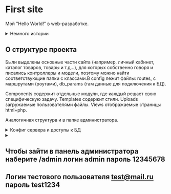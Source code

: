 # First site

Мой "Hello World!" в web-разработке. 

<details>
    <summary>Немного истории</summary>
    
  Сайт не разрабатывался с нуля, а был взят за основу сайт из курса про 
  создание интернет магазина года 2015 от Виктора Зинченко(php-start.com). В процесса его переделывания под себя я учил PHP (узнавал о существововании старых и плохих практик).
  На тот момент времени о вёрстке я знал только основые css-свойства и представление о том что блочная вёрстка на float это
  модно. Bootstrap для меня оставался загадкой.    
  
  Найдутся люди, которые скажут что код - говно. Они будут правы. Другая правда заключаетс что подобные курсы не ставят 
  цели научить писать хороший код, а предоставляют возможность войти в професию пусть и под унизительным словосочетанием
  говно-кодер. Не всем везёт со становлением на путь совершенного кода, я из тех кому не повезло.
  
  После получения автомата благодаря сайту, я через неделю раздобыл бесплатный shared-хостинг на который перенёс сайт.
  Поучился переносу, а потом какое-то время использовал хостинг как песочницу для изучения темы дипломой работы.
  
  Этот проект лёг в основу новой песочницы для чистого PHP.
</details> 

## О структуре проекта
Были выделены основные части сайта (например, личный кабинет, каталог товаров, товары и т.д...), для которых собственно говоря и писались контроллеры и модели, поэтому можно найти соответствующие папки с классами.В config лежит файлы: routes, с маршрутами (роутами), db_params (там данные для подключения к БД). 

Components содержит отдельные модули, где каждый решает свою специфическую задачу. Templates содержит стили. Uploads загружаемые пользователями файлы. Views отображаемые страницы html+php.

Аналогичная структура и в папке администратора.

<details>
    <summary>Конфиг сервера и доступы к БД</summary>
    Минимальный конфиг в apache 2.4 для OpenServer:
    <code>
    
        <VirtualHost *:%httpport%>    
            DocumentRoot    "%hostdir%"
            ServerName      "%host%"
            ServerAlias     "%host%" %aliases%
        
            <Directory     "%hostdir%"> 
                Require all granted
            </Directory>
        
        </VirtualHost>
        
   </code>

В папке <code>config/db_params</code>  
    
</details>

<details>
    <summary></summary>
</details>


## Чтобы зайти в панель администратора наберите /admin логин admin пароль 12345678

## Логин тестового пользователя test@mail.ru пароль test1234

